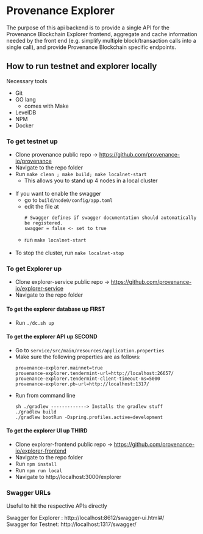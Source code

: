 # Provenance Explorer
The purpose of this api backend is to provide a single API for the Provenance Blockchain Explorer frontend, 
aggregate and cache information needed by the front end (e.g. simplify multiple block/transaction calls into a 
single call), and provide Provenance Blockchain specific endpoints.


## How to run testnet and explorer locally

Necessary tools
- Git
- GO lang
    - comes with Make
- LevelDB
- NPM
- Docker


### To get testnet up
- Clone provenance public repo -> https://github.com/provenance-io/provenance
- Navigate to the repo folder
- Run `make clean ; make build; make localnet-start`
	- This allows you to stand up 4 nodes in a local cluster
</br></br>
- If you want to enable the swagger
    - go to `build/node0/config/app.toml`
    - edit the file at 
        ```
        # Swagger defines if swagger documentation should automatically be registered.
        swagger = false <- set to true
        ```
	- run `make localnet-start`
</br></br>
- To stop the cluster, run `make localnet-stop`

### To get Explorer up
- Clone explorer-service public repo -> https://github.com/provenance-io/explorer-service
- Navigate to the repo folder

#### To get the explorer database up FIRST
- Run `./dc.sh up`

#### To get the explorer API up SECOND
- Go to `service/src/main/resources/application.properties`
- Make sure the following properties are as follows:
    ```
    provenance-explorer.mainnet=true
    provenance-explorer.tendermint-url=http://localhost:26657/
    provenance-explorer.tendermint-client-timeout-ms=5000
    provenance-explorer.pb-url=http://localhost:1317/
    ```
- Run from command line
    ```
    sh ./gradlew -------------> Installs the gradlew stuff
    ./gradlew build
    ./gradlew bootRun -Dspring.profiles.active=development
    ```

#### To get the explorer UI up THIRD
- Clone explorer-frontend public repo -> https://github.com/provenance-io/explorer-frontend
- Navigate to the repo folder
- Run `npm install`
- Run `npm run local`
- Navigate to http://localhost:3000/explorer


### Swagger URLs
Useful to hit the respective APIs directly

Swagger for Explorer : http://localhost:8612/swagger-ui.html#/ <br/>
Swagger for Testnet: http://localhost:1317/swagger/
